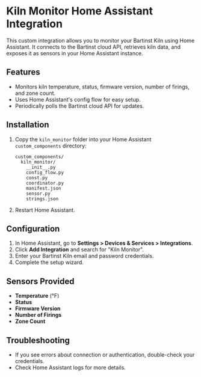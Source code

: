 # Kiln Monitor Home Assistant Integration

This custom integration allows you to monitor your Bartinst Kiln using Home Assistant. It connects to the Bartinst cloud API, retrieves kiln data, and exposes it as sensors in your Home Assistant instance.

## Features

- Monitors kiln temperature, status, firmware version, number of firings, and zone count.
- Uses Home Assistant's config flow for easy setup.
- Periodically polls the Bartinst cloud API for updates.

## Installation

1. Copy the `kiln_monitor` folder into your Home Assistant `custom_components` directory:
   ```
   custom_components/
     kiln_monitor/
       __init__.py
       config_flow.py
       const.py
       coordinator.py
       manifest.json
       sensor.py
       strings.json
   ```
2. Restart Home Assistant.

## Configuration

1. In Home Assistant, go to **Settings > Devices & Services > Integrations**.
2. Click **Add Integration** and search for "Kiln Monitor".
3. Enter your Bartinst Kiln email and password credentials.
4. Complete the setup wizard.

## Sensors Provided

- **Temperature** (°F)
- **Status**
- **Firmware Version**
- **Number of Firings**
- **Zone Count**

## Troubleshooting

- If you see errors about connection or authentication, double-check your credentials.
- Check Home Assistant logs for more details.



